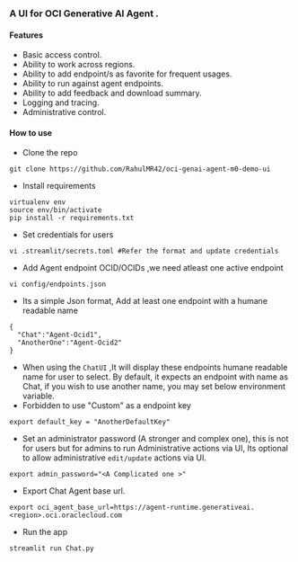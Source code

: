 ### A UI for OCI Generative AI Agent .

#### Features
- Basic access control.
- Ability to work across regions.
- Ability to add endpoint/s as favorite for frequent usages.
- Ability to run against agent endpoints.
- Ability to add feedback and download summary.
- Logging and tracing.
- Administrative control.

#### How to use 

- Clone the repo 
```shell
git clone https://github.com/RahulMR42/oci-genai-agent-m0-demo-ui
```
- Install requirements

```shell
virtualenv env
source env/bin/activate
pip install -r requirements.txt
```
- Set credentials for users
```shell
vi .streamlit/secrets.toml #Refer the format and update credentials 
```
- Add Agent endpoint OCID/OCIDs ,we need atleast one active endpoint
```shell
vi config/endpoints.json
```
- Its a simple Json format, Add at least one endpoint with a humane readable name 
```shell
{
  "Chat":"Agent-Ocid1",
  "AnotherOne":"Agent-Ocid2"
}
```
- When using the `ChatUI` ,It will display these endpoints humane readable name for user to select. By default, it expects an endpoint with name as Chat, if you wish to use another name, you may set below environment variable.
- Forbidden to use "Custom" as a endpoint key

```shell
export default_key = "AnotherDefaultKey"
```
- Set an administrator password (A stronger and complex one), this is not for users but for admins to run Administrative actions via UI, Its optional to allow administrative `edit/update` actions via UI.
```shell
export admin_password="<A Complicated one >"
```
- Export Chat Agent base url.
```shell
export oci_agent_base_url=https://agent-runtime.generativeai.<region>.oci.oraclecloud.com
```
- Run the app 
```shell
streamlit run Chat.py 
```







